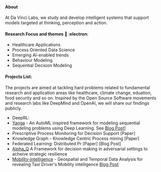 #### About

At Da Vinci Labs, we study and develop intelligent systems that support models targeted at thinking, perception and action.


#### Research Focus and themes  🔭 :electron:	

- Healthcare Applications
- Process Oriented Data Science  
- Emerging AI-enabled trends 
- Behaviour Modeling
- Sequential Decision Modeling 


#### Projects List: 

 The projects are aimed at tackling hard problems related to fundamental research and application areas like healthcare, climate change, eduation, food security and so on. Inspired by the Open Source Software movements and research labs like DeepMind and OpenAI, we will share our findings publicly.  


- DeepRL: 
- [Yanga](https://github.com/asjad99/Yanga)  - An AutoML inspired framework for modeling sequential modeling problems using Deep Learning. See [Blog Post](https://www.asjadk.io/music/)]
- Prescriptive Process Monitoring for Decision Support [Paper] 
- Knowledge Graph - Knowledge Centric Process mining [Paper] 
- Federated Learning: Distributed Pr [Paper] [Blog Post] 
- [Alpha_Q](https://github.com/asjad99/rosetta_stone) A Framework for decision making in adversarial settings to acheive strategic resilience
- [Mobility-intelligence](https://github.com/asjad99/mobility-intelligence) - Geospatial and Temporal Data Analysis for revealing Taxi Driver's Mobility intelligence [Blog Post](https://www.asjadk.io/revealing-taxi-drivers-mobility-intelligence-through-his-trace/)

